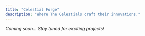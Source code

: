 ```yaml
---
title: "Celestial Forge"
description: "Where The Celestials craft their innovations."
---
```


*Coming soon... Stay tuned for exciting projects!*

